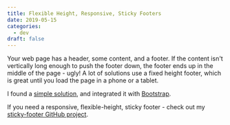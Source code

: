 ```yaml
---
title: Flexible Height, Responsive, Sticky Footers
date: 2019-05-15
categories:
  - dev
draft: false
---
```


Your web page has a header, some content, and a footer. If the content isn't vertically long enough to push the footer
down, the footer ends up in the middle of the page - ugly!<!--more--> A lot of solutions use a fixed height footer, which is great
until you load the page in a phone or a tablet.


I found a [simple solution](http://galengidman.com/2014/03/25/responsive-flexible-height-sticky-footers-in-css/), and
integrated it with [Bootstrap](http://getbootstrap.com/).


If you need a responsive, flexible-height, sticky footer - check out my [sticky-footer GitHub
project](https://github.com/kpb/sticky-footer).
